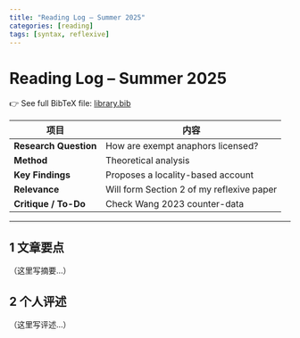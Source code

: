 ```yaml
---
title: "Reading Log – Summer 2025"
categories: [reading]
tags: [syntax, reflexive]
---
```


# Reading Log – Summer 2025
👉 See full BibTeX file: [library.bib](../library.bib)

| 项目 | 内容 |
|------|------|
| **Research Question** | How are exempt anaphors licensed? |
| **Method** | Theoretical analysis |
| **Key Findings** | Proposes a locality-based account |
| **Relevance** | Will form Section 2 of my reflexive paper |
| **Critique / To-Do** | Check Wang 2023 counter-data |

---

## 1 文章要点
（这里写摘要…）

## 2 个人评述
（这里写评述…）
